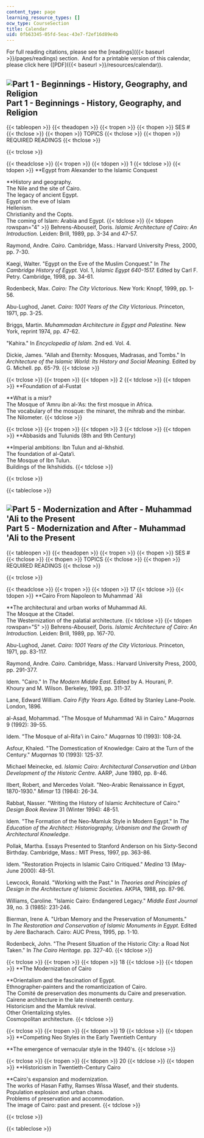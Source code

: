 ```yaml
---
content_type: page
learning_resource_types: []
ocw_type: CourseSection
title: Calendar
uid: 0fb63345-05fd-5eac-43e7-f2ef16d89e4b
---
```


For full reading citations, please see the [readings]({{< baseurl >}}/pages/readings) section.  And for a printable version of this calendar, please click here ([PDF]({{< baseurl >}}/resources/calendar)).

![Part 1 - Beginnings - History, Geography, and Religion](/courses/architecture/4-615-the-architecture-of-cairo-spring-2002/calendar/1.jpg) Part 1 - Beginnings - History, Geography, and Religion
--------------------------------------------------------------------------------------------------------------------------------------------------------------------------------------------------

{{< tableopen >}}
{{< theadopen >}}
{{< tropen >}}
{{< thopen >}}
SES #
{{< thclose >}}
{{< thopen >}}
TOPICS
{{< thclose >}}
{{< thopen >}}
REQUIRED READINGS
{{< thclose >}}

{{< trclose >}}

{{< theadclose >}}
{{< tropen >}}
{{< tdopen >}}
1
{{< tdclose >}}
{{< tdopen >}}
**Egypt from Alexander to the Islamic Conquest  
  
**History and geography.  
The Nile and the site of Cairo.  
The legacy of ancient Egypt.  
Egypt on the eve of Islam  
Hellenism.  
Christianity and the Copts.  
The coming of Islam: Arabia and Egypt.
{{< tdclose >}}
{{< tdopen rowspan="4" >}}
Behrens-Abouseif, Doris. _Islamic Architecture of Cairo: An Introduction._ Leiden: Brill, 1989, pp. 3-34 and 47-57.  
  
Raymond, Andre. _Cairo._ Cambridge, Mass.: Harvard University Press, 2000, pp. 7-30.  
  
Kaegi, Walter. "Egypt on the Eve of the Muslim Conquest." In _The Cambridge History of Egypt._ Vol. 1, _Islamic Egypt 640-1517._ Edited by Carl F. Petry. Cambridge, 1998, pp. 34-61.  
  
Rodenbeck, Max. _Cairo: The City Victorious_. New York: Knopf, 1999, pp. 1-56.  
  
Abu-Lughod, Janet. _Cairo: 1001 Years of the City Victorious_. Princeton, 1971, pp. 3-25.  
  
Briggs, Martin. _Muhammadan Architecture in Egypt and Palestine._ New York, reprint 1974, pp. 47-62.  
  
"Kahira." In _Encyclopedia of Islam._ 2nd ed. Vol. 4.  
  
Dickie, James. "Allah and Eternity: Mosques, Madrasas, and Tombs." In _Architecture of the Islamic World: Its History and Social Meaning._ Edited by G. Michell. pp. 65-79.
{{< tdclose >}}

{{< trclose >}}
{{< tropen >}}
{{< tdopen >}}
2
{{< tdclose >}}
{{< tdopen >}}
**Foundation of al-Fustat  
  
**What is a misr?  
The Mosque of ‘Amru ibn al-‘As: the first mosque in Africa.  
The vocabulary of the mosque: the minaret, the mihrab and the minbar.  
The Nilometer.
{{< tdclose >}}

{{< trclose >}}
{{< tropen >}}
{{< tdopen >}}
3
{{< tdclose >}}
{{< tdopen >}}
**Abbasids and Tulunids (8th and 9th Century)  
  
**Imperial ambitions: Ibn Tulun and al-Ikhshid.  
The foundation of al-Qata‘i.  
The Mosque of Ibn Tulun.  
Buildings of the Ikhshidids.
{{< tdclose >}}

{{< trclose >}}

{{< tableclose >}}

  
![Part 5 - Modernization and After - Muhammad 'Ali to the Present](/courses/architecture/4-615-the-architecture-of-cairo-spring-2002/calendar/5.jpg) Part 5 - Modernization and After - Muhammad 'Ali to the Present
-----------------------------------------------------------------------------------------------------------------------------------------------------------------------------------------------------------------------

{{< tableopen >}}
{{< theadopen >}}
{{< tropen >}}
{{< thopen >}}
SES #
{{< thclose >}}
{{< thopen >}}
TOPICS
{{< thclose >}}
{{< thopen >}}
REQUIRED READINGS
{{< thclose >}}

{{< trclose >}}

{{< theadclose >}}
{{< tropen >}}
{{< tdopen >}}
17
{{< tdclose >}}
{{< tdopen >}}
**Cairo From Napoleon to Muhammad &grave;Ali  
  
**The architectural and urban works of Muhammad Ali.  
The Mosque at the Citadel.  
The Westernization of the palatial architecture.
{{< tdclose >}}
{{< tdopen rowspan="5" >}}
Behrens-Abouseif, Doris. _Islamic Architecture of Cairo: An Introduction._ Leiden: Brill, 1989, pp. 167-70.  
  
Abu-Lughod, Janet. _Cairo: 1001 Years of the City Victorious_. Princeton, 1971, pp. 83-117.  
  
Raymond, Andre. _Cairo._ Cambridge, Mass.: Harvard University Press, 2000, pp. 291-377.  
  
Idem. "Cairo." In _The Modern Middle East_. Edited by A. Hourani, P. Khoury and M. Wilson. Berkeley, 1993, pp. 311-37.  
  
Lane, Edward William. _Cairo Fifty Years Ago._ Edited by Stanley Lane-Poole. London, 1896.  
  
al-Asad, Mohammad. "The Mosque of Muhammad 'Ali in Cairo." _Muqarnas_ 9 (1992): 39-55.  
  
Idem. "The Mosque of al-Rifa'i in Cairo." _Muqarnas_ 10 (1993): 108-24.  
  
Asfour, Khaled. "The Domestication of Knowledge: Cairo at the Turn of the Century." _Muqarnas_ 10 (1993): 125-37.  
  
Michael Meinecke, ed. _Islamic Cairo: Architectural Conservation and Urban Development of the Historic Centre._ AARP, June 1980, pp. 8-46.  
  
Ilbert, Robert, and Mercedes Volait. "Neo-Arabic Renaissance in Egypt, 1870-1930." _Mimar_ 13 (1984): 26-34.  
  
Rabbat, Nasser. "Writing the History of Islamic Architecture of Cairo." _Design Book Review_ 31 (Winter 1994): 48-51.  
  
Idem. "The Formation of the Neo-Mamluk Style in Modern Egypt." In _The Education of the Architect: Historiography, Urbanism and the Growth of Architectural Knowledge_.  
  
Pollak, Martha. Essays Presented to Stanford Anderson on his Sixty-Second Birthday. Cambridge, Mass.: MIT Press, 1997, pp. 363-86.  
  
Idem. "Restoration Projects in Islamic Cairo Critiqued." _Medina_ 13 (May-June 2000): 48-51.  
  
Lewcock, Ronald. "Working with the Past." In _Theories and Principles of Design in the Architecture of Islamic Societies._ AKPIA, 1988, pp. 87-96.  
  
Williams, Caroline. "Islamic Cairo: Endangered Legacy." _Middle East Journal_ 39, no. 3 (1985): 231-246.  
  
Bierman, Irene A. "Urban Memory and the Preservation of Monuments." In _The Restoration and Conservation of Islamic Monuments in Egypt._ Edited by Jere Bacharach. Cairo: AUC Press, 1995, pp. 1-10.  
  
Rodenbeck, John. "The Present Situation of the Historic City: a Road Not Taken." In _The Cairo Heritage._ pp. 327-40.
{{< tdclose >}}

{{< trclose >}}
{{< tropen >}}
{{< tdopen >}}
18
{{< tdclose >}}
{{< tdopen >}}
**The Modernization of Cairo  
  
**Orientalism and the fascination of Egypt.  
Ethnographer-painters and the romanticization of Cairo.  
The Comité de preservation des monuments du Caire and preservation.  
Cairene architecture in the late nineteenth century.  
Historicism and the Mamluk revival.  
Other Orientalizing styles.  
Cosmopolitan architecture.
{{< tdclose >}}

{{< trclose >}}
{{< tropen >}}
{{< tdopen >}}
19
{{< tdclose >}}
{{< tdopen >}}
**Competing Neo Styles in the Early Twentieth Century  
  
**The emergence of vernacular style in the 1940's.
{{< tdclose >}}

{{< trclose >}}
{{< tropen >}}
{{< tdopen >}}
20
{{< tdclose >}}
{{< tdopen >}}
**Historicism in Twentieth-Century Cairo  
  
**Cairo's expansion and modernization.  
The works of Hasan Fathy, Ramses Wissa Wasef, and their students.  
Population explosion and urban chaos.  
Problems of preservation and accommodation.  
The image of Cairo: past and present.
{{< tdclose >}}

{{< trclose >}}

{{< tableclose >}}